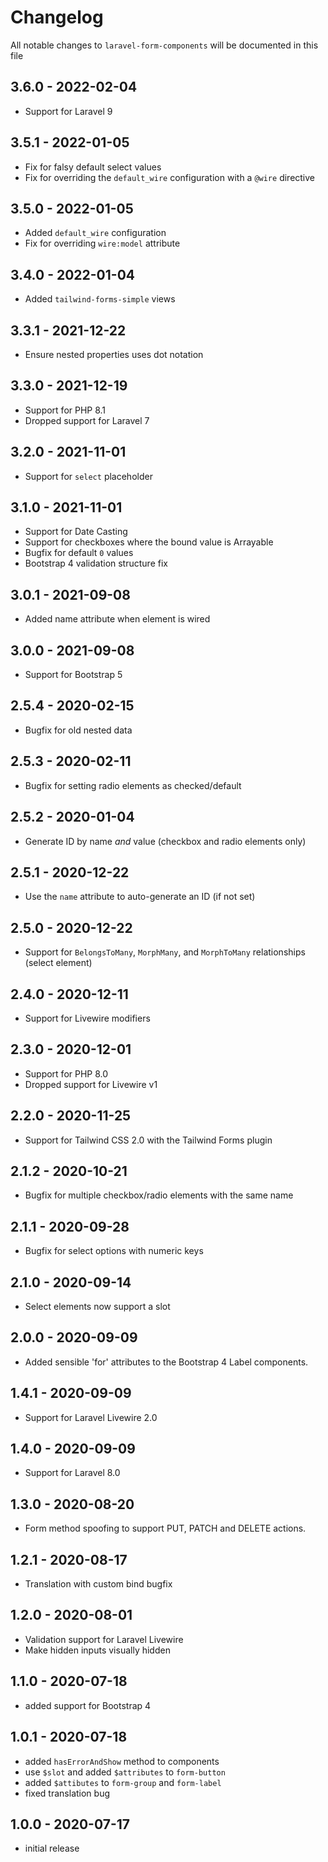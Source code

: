 # Changelog

All notable changes to `laravel-form-components` will be documented in this file

## 3.6.0 - 2022-02-04

- Support for Laravel 9

## 3.5.1 - 2022-01-05

- Fix for falsy default select values
- Fix for overriding the `default_wire` configuration with a `@wire` directive

## 3.5.0 - 2022-01-05

- Added `default_wire` configuration
- Fix for overriding `wire:model` attribute

## 3.4.0 - 2022-01-04

- Added `tailwind-forms-simple` views

## 3.3.1 - 2021-12-22

- Ensure nested properties uses dot notation

## 3.3.0 - 2021-12-19

- Support for PHP 8.1
- Dropped support for Laravel 7

## 3.2.0 - 2021-11-01

- Support for `select` placeholder

## 3.1.0 - 2021-11-01

- Support for Date Casting
- Support for checkboxes where the bound value is Arrayable
- Bugfix for default `0` values
- Bootstrap 4 validation structure fix

## 3.0.1 - 2021-09-08

- Added name attribute when element is wired

## 3.0.0 - 2021-09-08

- Support for Bootstrap 5

## 2.5.4 - 2020-02-15

- Bugfix for old nested data

## 2.5.3 - 2020-02-11

- Bugfix for setting radio elements as checked/default

## 2.5.2 - 2020-01-04

- Generate ID by name *and* value (checkbox and radio elements only)

## 2.5.1 - 2020-12-22

- Use the `name` attribute to auto-generate an ID (if not set)

## 2.5.0 - 2020-12-22

- Support for `BelongsToMany`, `MorphMany`, and `MorphToMany` relationships (select element)

## 2.4.0 - 2020-12-11

- Support for Livewire modifiers

## 2.3.0 - 2020-12-01

- Support for PHP 8.0
- Dropped support for Livewire v1

## 2.2.0 - 2020-11-25

- Support for Tailwind CSS 2.0 with the Tailwind Forms plugin

## 2.1.2 - 2020-10-21

- Bugfix for multiple checkbox/radio elements with the same name

## 2.1.1 - 2020-09-28

- Bugfix for select options with numeric keys

## 2.1.0 - 2020-09-14

- Select elements now support a slot

## 2.0.0 - 2020-09-09

- Added sensible 'for' attributes to the Bootstrap 4 Label components.

## 1.4.1 - 2020-09-09

- Support for Laravel Livewire 2.0

## 1.4.0 - 2020-09-09

- Support for Laravel 8.0

## 1.3.0 - 2020-08-20

- Form method spoofing to support PUT, PATCH and DELETE actions.

## 1.2.1 - 2020-08-17

- Translation with custom bind bugfix

## 1.2.0 - 2020-08-01

- Validation support for Laravel Livewire
- Make hidden inputs visually hidden

## 1.1.0 - 2020-07-18

- added support for Bootstrap 4

## 1.0.1 - 2020-07-18

- added `hasErrorAndShow` method to components
- use `$slot` and added `$attributes` to `form-button`
- added `$attibutes` to `form-group` and `form-label`
- fixed translation bug

## 1.0.0 - 2020-07-17

- initial release
